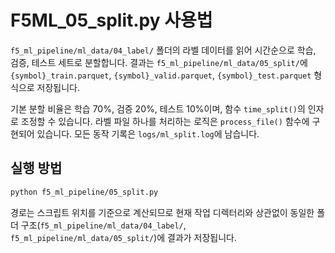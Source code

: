 # F5ML_05_split.py 사용법

`f5_ml_pipeline/ml_data/04_label/` 폴더의 라벨 데이터를 읽어 시간순으로 학습, 검증, 테스트 세트로 분할합니다.
결과는 `f5_ml_pipeline/ml_data/05_split/`에 `{symbol}_train.parquet`, `{symbol}_valid.parquet`, `{symbol}_test.parquet` 형식으로 저장됩니다.

기본 분할 비율은 학습 70%, 검증 20%, 테스트 10%이며, 함수 `time_split()`의 인자로 조정할 수 있습니다.
라벨 파일 하나를 처리하는 로직은 `process_file()` 함수에 구현되어 있습니다.
모든 동작 기록은 `logs/ml_split.log`에 남습니다.

## 실행 방법
```bash
python f5_ml_pipeline/05_split.py
```

경로는 스크립트 위치를 기준으로 계산되므로 현재 작업 디렉터리와 상관없이
동일한 폴더 구조(`f5_ml_pipeline/ml_data/04_label/`, `f5_ml_pipeline/ml_data/05_split/`)에 결과가 저장됩니다.
